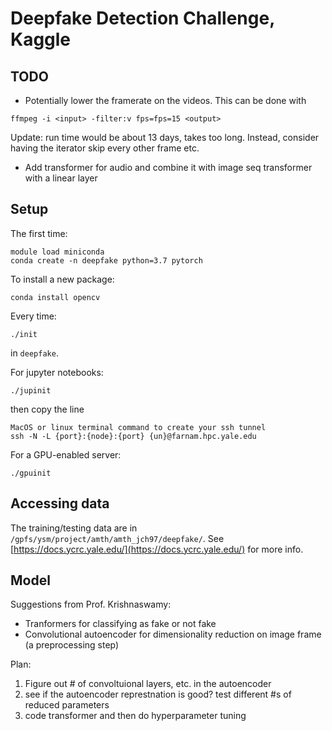 # Deepfake Detection Challenge, Kaggle

## TODO
* Potentially lower the framerate on the videos. This can be done with 
```
ffmpeg -i <input> -filter:v fps=fps=15 <output>
```
Update: run time would be about 13 days, takes too long. Instead, consider having the iterator skip every other frame etc.
* Add transformer for audio and combine it with image seq transformer with a linear layer

## Setup 

The first time:
```
module load miniconda
conda create -n deepfake python=3.7 pytorch
```

To install a new package:
```
conda install opencv
```

Every time:
```
./init
```
in `deepfake`.

For jupyter notebooks:
```
./jupinit
```
then copy the line
```
MacOS or linux terminal command to create your ssh tunnel
ssh -N -L {port}:{node}:{port} {un}@farnam.hpc.yale.edu
```
For a GPU-enabled server:
```
./gpuinit
```

## Accessing data
The training/testing data are in `/gpfs/ysm/project/amth/amth_jch97/deepfake/`. See [https://docs.ycrc.yale.edu/](https://docs.ycrc.yale.edu/) for more info.

## Model
Suggestions from Prof. Krishnaswamy:
* Tranformers for classifying as fake or not fake
* Convolutional autoencoder for dimensionality reduction on image frame (a preprocessing step)


Plan: 
1. Figure out # of convoltuional layers, etc. in the autoencoder
2. see if the autoencoder represtnation is good? test different #s of reduced parameters 
2. code transformer and then do hyperparameter tuning 

